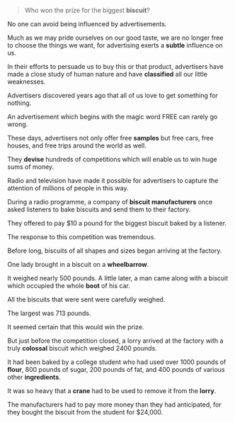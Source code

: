 > Who won the prize for the biggest **biscuit**?



No one can avoid being influenced by advertisements. 

Much as we may pride ourselves on our good taste, we are no longer free to choose the things we want, for advertising exerts a **subtle** influence on us. 

In their efforts to persuade us to buy this or that product, advertisers have made a close study of human nature and have **classified** all our little weaknesses.



Advertisers discovered years ago that all of us love to get something for nothing. 

An advertisement which begins with the magic word FREE can rarely go wrong. 

These days, advertisers not only offer free **samples** but free cars, free houses, and free trips around the world as well. 

They **devise** hundreds of competitions which will enable us to win huge sums of money. 

Radio and television have made it possible for advertisers to capture the attention of millions of people in this way.



During a radio programme, a company of **biscuit manufacturers** once asked listeners to bake biscuits and send them to their factory. 

They offered to pay $10 a pound for the biggest biscuit baked by a listener. 

The response to this competition was tremendous. 

Before long, biscuits of all shapes and sizes began arriving at the factory. 

One lady brought in a biscuit on a **wheelbarrow**. 

It weighed nearly 500 pounds. A little later, a man came along with a biscuit which occupied the whole **boot** of his car. 

All the biscuits that were sent were carefully weighed. 

The largest was 713 pounds. 

It seemed certain that this would win the prize. 

But just before the competition closed, a lorry arrived at the factory with a truly **colossal** biscuit which weighed 2400 pounds. 

It had been baked by a college student who had used over 1000 pounds of **flour**, 800 pounds of sugar, 200 pounds of fat, and 400 pounds of various other **ingredients**. 

It was so heavy that a **crane** had to be used to remove it from the **lorry**. 

The manufacturers had to pay more money than they had anticipated, for they bought the biscuit from the student for $24,000.